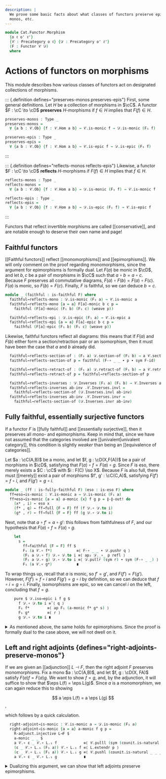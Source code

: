 ```yaml
---
description: |
  We prove some basic facts about what classes of functors preserve epis,
  monos, etc.
---
```

<!--
```agda
open import Cat.Morphism.Strong.Epi
open import Cat.Functor.Properties
open import Cat.Morphism.Duality
open import Cat.Functor.Adjoint
open import Cat.Prelude

import Cat.Functor.Reasoning
import Cat.Reasoning
```
-->

```agda
module Cat.Functor.Morphism
  {o ℓ o' ℓ'}
  {𝒞 : Precategory o ℓ} {𝒟 : Precategory o' ℓ'}
  (F : Functor 𝒞 𝒟)
  where
```

<!--
```agda
private
  module 𝒞 = Cat.Reasoning 𝒞
  module 𝒟 = Cat.Reasoning 𝒟
open Cat.Functor.Reasoning F

private variable
  A B C : 𝒞.Ob
  a b c d : 𝒞.Hom A B
  X Y Z : 𝒟.Ob
  f g h i : 𝒟.Hom X Y
```
-->

# Actions of functors on morphisms

This module describes how various classes of functors act on designated
collections of morphisms.

::: {.definition defines="preserves-monos preserves-epis"}
First, some general definitions. Let $H$ be a collection of morphisms in
$\cC$. A functor $F : \cC \to \cD$ **preserves** $H$-morphisms if $f \in
H$ implies that $F(f) \in H$.

```agda
preserves-monos : Type _
preserves-monos =
  ∀ {a b : 𝒞.Ob} {f : 𝒞.Hom a b} → 𝒞.is-monic f → 𝒟.is-monic (F₁ f)

preserves-epis : Type _
preserves-epis =
  ∀ {a b : 𝒞.Ob} {f : 𝒞.Hom a b} → 𝒞.is-epic f → 𝒟.is-epic (F₁ f)
```
:::

<!--
```agda
preserves-strong-epis : Type _
preserves-strong-epis =
  ∀ {a b : 𝒞.Ob} {f : 𝒞.Hom a b} → is-strong-epi 𝒞 f → is-strong-epi 𝒟 (F₁ f)
```
-->

::: {.definition defines="reflects-monos reflects-epis"}
Likewise, a functor $F : \cC \to \cD$ **reflects** $H$-morphisms if
$F(f) \in H$ implies that $f \in H$.

```agda
reflects-monos : Type _
reflects-monos =
  ∀ {a b : 𝒞.Ob} {f : 𝒞.Hom a b} → 𝒟.is-monic (F₁ f) → 𝒞.is-monic f

reflects-epis : Type _
reflects-epis =
  ∀ {a b : 𝒞.Ob} {f : 𝒞.Hom a b} → 𝒟.is-epic (F₁ f) → 𝒞.is-epic f
```
:::

Functors that reflect invertible morphisms are called [[conservative]],
and are notable enough to deserve their own name and page!

## Faithful functors

[[Faithful functors]] reflect [[monomorphisms]] and [[epimorphisms]].
We will only comment on the proof regarding monomorphisms, since the
argument for epimorphisms is formally dual. Let $F(a)$ be monic in
$\cD$, and let $b, c$ be a pair of morphisms in $\cC$ such that $a \circ
b = a \circ c$. Because $F$ preserves all commutative diagrams, $F(a)
\circ F(b) = F(a) \circ F(c)$.  $F(a)$ is monic, so $F(b) = F(c)$.
Finally, $F$ is faithful, so we can deduce $b = c$.

```agda
module _ (faithful : is-faithful F) where
  faithful→reflects-mono : 𝒟.is-monic (F₁ a) → 𝒞.is-monic a
  faithful→reflects-mono {a = a} F[a]-monic b c p =
    faithful (F[a]-monic (F₁ b) (F₁ c) (weave p))

  faithful→reflects-epi : 𝒟.is-epic (F₁ a) → 𝒞.is-epic a
  faithful→reflects-epi {a = a} F[a]-epic b c p =
    faithful (F[a]-epic (F₁ b) (F₁ c) (weave p))
```

Likewise, faithful functors reflect all diagrams: this means that if
$F(a)$ and $F(b)$ either form a section/retraction pair or an
isomorphism, then it must have been the case that $a$ and $b$ already
did.

```agda
  faithful→reflects-section-of : (F₁ a) 𝒟.section-of (F₁ b) → a 𝒞.section-of b
  faithful→reflects-section-of p = faithful (F-∘ _ _ ∙ p ∙ sym F-id)

  faithful→reflects-retract-of : (F₁ a) 𝒟.retract-of (F₁ b) → a 𝒞.retract-of b
  faithful→reflects-retract-of p = faithful→reflects-section-of p

  faithful→reflects-inverses : 𝒟.Inverses (F₁ a) (F₁ b) → 𝒞.Inverses a b
  faithful→reflects-inverses ab-inv .𝒞.Inverses.invl =
    faithful→reflects-section-of (𝒟.Inverses.invl ab-inv)
  faithful→reflects-inverses ab-inv .𝒞.Inverses.invr =
    faithful→reflects-section-of (𝒟.Inverses.invr ab-inv)
```

## Fully faithful, essentially surjective functors

If a functor $F$ is [[fully faithful]] and [[essentially surjective]],
then it preserves all mono- and epimorphisms. Keep in mind that, since
we have not assumed that the categories involved are
[[univalent|univalent category]], this condition is slightly *weaker*
than being an [[equivalence of categories]].

Let $a : \cC(A,B)$ be a mono, and let $f, g : \cD(X,F(A))$ be a pair of
morphisms in $\cD$, satisfying that $F(a) \circ f = F(a) \circ g$. Since
$F$ is eso, there merely exists a $C : \cC$ with $i : F(C) \iso X$.
Because $F$ is also full, there must [[merely]] exist a pair of
morphisms $f', g' : \cC(C,A)$, satisfying $F(f') = f \circ i$, and
$F(g') = g \circ i$.

```agda
module _ (ff : is-fully-faithful F) (eso : is-eso F) where
  ff+eso→is-monic : 𝒞.is-monic a → 𝒟.is-monic (F₁ a)
  ff+eso→is-monic {a = a} a-monic {x} f g p = ∥-∥-out! do
    (x* , i) ← eso x
    (f* , q) ← ff→full {F = F} ff (f 𝒟.∘ 𝒟.to i)
    (g* , r) ← ff→full {F = F} ff (g 𝒟.∘ 𝒟.to i)
```

Next, note that $a \circ f' = a \circ g'$: this follows from
faithfulness of $F$, and our hypothesis that $F(a) \circ f = F(a) \circ
g$.

```agda
    let
      s =
        ff→faithful {F = F} ff $
        F₁ (a 𝒞.∘ f*)           ≡⟨ F-∘ _ _ ∙ 𝒟.pushr q ⟩
        (F₁ a 𝒟.∘ f) 𝒟.∘ 𝒟.to i ≡⟨ ap₂ 𝒟._∘_ p refl ⟩
        (F₁ a 𝒟.∘ g) 𝒟.∘ 𝒟.to i ≡⟨ 𝒟.pullr (sym r) ∙ sym (F-∘ _ _) ⟩
        F₁ (a 𝒞.∘ g*)           ∎
```

To wrap things up, recall that $a$ is monic, so $f' = g'$, and $F(f') =
F(g')$.  However, $F(f') = f \circ i$ and $F(g') = g \circ i$ by
definition, so we can deduce that $f \circ i = g \circ i$. Finally,
isomorphisms are epic, so we can cancel $i$ on the left, concluding that
$f = g$.

```agda
    pure $ 𝒟.iso→epic i f g $
      f 𝒟.∘ 𝒟.to i ≡˘⟨ q ⟩
      F₁ f*        ≡⟨ ap F₁ (a-monic f* g* s) ⟩
      F₁ g*        ≡⟨ r ⟩
      g 𝒟.∘ 𝒟.to i ∎
```

<details>
<summary>
As mentioned above, the same holds for epimorphisms. Since the proof is
formally dual to the case above, we will not dwell on it.
</summary>

```agda
  ff+eso→is-epic : 𝒞.is-epic a → 𝒟.is-epic (F₁ a)
  ff+eso→is-epic {a = a} a-epic {x} f g p = ∥-∥-out! do
    (x* , i) ← eso x
    (f* , q) ← ff→full {F = F} ff (𝒟.from i 𝒟.∘ f)
    (g* , r) ← ff→full {F = F} ff (𝒟.from i 𝒟.∘ g)
    let s = F-∘ _ _ ∙ 𝒟.pushl q ∙ ap₂ 𝒟._∘_ refl p ∙ 𝒟.pulll (sym r) ∙ sym (F-∘ _ _)
    pure $ 𝒟.iso→monic (i 𝒟.Iso⁻¹) f g $
      sym q
      ∙∙ ap F₁ (a-epic f* g* (ff→faithful {F = F} ff s))
      ∙∙ r
```

</details>

## Left and right adjoints {defines="right-adjoints-preserve-monos"}

If we are given an [[adjunction]] $L \dashv F$, then the right adjoint
$F$ preserves monomorphisms. Fix a mono $a : \cC(A,B)$, and let $f, g :
\cD(X, FA)$ satisfy $F(a)f = F(a)g$. We want to show $f = g$, and, by
the adjunction, it will suffice to show that $\eps L(f) = \eps L(g)$.
Since $a$ is a monomorphism, we can again reduce this to showing

$$
a \eps L(f) = a \eps L(g)
$$,

which follows by a quick calculation.

<!--
```agda
module _ {L : Functor 𝒟 𝒞} (L⊣F : L ⊣ F) where
  private
    module L = Cat.Functor.Reasoning L
  open _⊣_ L⊣F
```
-->

```agda
  right-adjoint→is-monic : 𝒞.is-monic a → 𝒟.is-monic (F₁ a)
  right-adjoint→is-monic {a = a} a-monic f g p =
    R-adjunct.injective L⊣F $
    a-monic _ _ $
    a 𝒞.∘ ε _ 𝒞.∘ L.₁ f            ≡⟨ 𝒞.pulll (sym (counit.is-natural _ _ _)) ⟩
    (ε _ 𝒞.∘ L.₁ (F₁ a)) 𝒞.∘ L.₁ f ≡⟨ L.extendr p ⟩
    (ε _ 𝒞.∘ L.₁ (F₁ a)) 𝒞.∘ L.₁ g ≡⟨ 𝒞.pushl (counit.is-natural _ _ _) ⟩
    a 𝒞.∘ ε _ 𝒞.∘ L.₁ g            ∎
```

<details>
<summary>
Dualizing this argument, we can show that left adjoints preserve
epimorphisms.
</summary>

```agda
module _ {R : Functor 𝒟 𝒞} (F⊣R : F ⊣ R) where
  private
    module R = Cat.Functor.Reasoning R
  open _⊣_ F⊣R

  left-adjoint→is-epic : 𝒞.is-epic a → 𝒟.is-epic (F₁ a)
  left-adjoint→is-epic {a = a} a-epic f g p =
    L-adjunct.injective F⊣R $
    a-epic _ _ $
    𝒞.pullr (unit.is-natural _ _ _)
    ∙ R.extendl p
    ∙ 𝒞.pushr (sym (unit.is-natural _ _ _))
```

</details>

